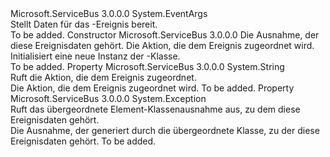 <Type Name="ExceptionReceivedEventArgs" FullName="Microsoft.ServiceBus.Messaging.ExceptionReceivedEventArgs">
  <TypeSignature Language="C#" Value="public sealed class ExceptionReceivedEventArgs : EventArgs" />
  <TypeSignature Language="ILAsm" Value=".class public auto ansi sealed beforefieldinit ExceptionReceivedEventArgs extends System.EventArgs" />
  <TypeSignature Language="DocId" Value="T:Microsoft.ServiceBus.Messaging.ExceptionReceivedEventArgs" />
  <TypeSignature Language="VB.NET" Value="Public NotInheritable Class ExceptionReceivedEventArgs&#xA;Inherits EventArgs" />
  <TypeSignature Language="F#" Value="type ExceptionReceivedEventArgs = class&#xA;    inherit EventArgs" />
  <AssemblyInfo>
    <AssemblyName>Microsoft.ServiceBus</AssemblyName>
    <AssemblyVersion>3.0.0.0</AssemblyVersion>
  </AssemblyInfo>
  <Base>
    <BaseTypeName>System.EventArgs</BaseTypeName>
  </Base>
  <Interfaces />
  <Docs>
    <summary>Stellt Daten für das <see cref="E:Microsoft.ServiceBus.Messaging.OnMessageOptions.ExceptionReceived" />-Ereignis bereit.</summary>
    <remarks>To be added.</remarks>
  </Docs>
  <Members>
    <Member MemberName=".ctor">
      <MemberSignature Language="C#" Value="public ExceptionReceivedEventArgs (Exception exception, string action);" />
      <MemberSignature Language="ILAsm" Value=".method public hidebysig specialname rtspecialname instance void .ctor(class System.Exception exception, string action) cil managed" />
      <MemberSignature Language="DocId" Value="M:Microsoft.ServiceBus.Messaging.ExceptionReceivedEventArgs.#ctor(System.Exception,System.String)" />
      <MemberSignature Language="F#" Value="new Microsoft.ServiceBus.Messaging.ExceptionReceivedEventArgs : Exception * string -&gt; Microsoft.ServiceBus.Messaging.ExceptionReceivedEventArgs" Usage="new Microsoft.ServiceBus.Messaging.ExceptionReceivedEventArgs (exception, action)" />
      <MemberType>Constructor</MemberType>
      <AssemblyInfo>
        <AssemblyName>Microsoft.ServiceBus</AssemblyName>
        <AssemblyVersion>3.0.0.0</AssemblyVersion>
      </AssemblyInfo>
      <Parameters>
        <Parameter Name="exception" Type="System.Exception" />
        <Parameter Name="action" Type="System.String" />
      </Parameters>
      <Docs>
        <param name="exception">Die Ausnahme, der diese Ereignisdaten gehört.</param>
        <param name="action">Die Aktion, die dem Ereignis zugeordnet wird.</param>
        <summary>Initialisiert eine neue Instanz der <see cref="T:Microsoft.ServiceBus.Messaging.ExceptionReceivedEventArgs" />-Klasse.</summary>
        <remarks>To be added.</remarks>
      </Docs>
    </Member>
    <Member MemberName="Action">
      <MemberSignature Language="C#" Value="public string Action { get; }" />
      <MemberSignature Language="ILAsm" Value=".property instance string Action" />
      <MemberSignature Language="DocId" Value="P:Microsoft.ServiceBus.Messaging.ExceptionReceivedEventArgs.Action" />
      <MemberSignature Language="VB.NET" Value="Public ReadOnly Property Action As String" />
      <MemberSignature Language="F#" Value="member this.Action : string" Usage="Microsoft.ServiceBus.Messaging.ExceptionReceivedEventArgs.Action" />
      <MemberType>Property</MemberType>
      <AssemblyInfo>
        <AssemblyName>Microsoft.ServiceBus</AssemblyName>
        <AssemblyVersion>3.0.0.0</AssemblyVersion>
      </AssemblyInfo>
      <ReturnValue>
        <ReturnType>System.String</ReturnType>
      </ReturnValue>
      <Docs>
        <summary>Ruft die Aktion, die dem Ereignis zugeordnet.</summary>
        <value>Die Aktion, die dem Ereignis zugeordnet wird.</value>
        <remarks>To be added.</remarks>
      </Docs>
    </Member>
    <Member MemberName="Exception">
      <MemberSignature Language="C#" Value="public Exception Exception { get; }" />
      <MemberSignature Language="ILAsm" Value=".property instance class System.Exception Exception" />
      <MemberSignature Language="DocId" Value="P:Microsoft.ServiceBus.Messaging.ExceptionReceivedEventArgs.Exception" />
      <MemberSignature Language="VB.NET" Value="Public ReadOnly Property Exception As Exception" />
      <MemberSignature Language="F#" Value="member this.Exception : Exception" Usage="Microsoft.ServiceBus.Messaging.ExceptionReceivedEventArgs.Exception" />
      <MemberType>Property</MemberType>
      <AssemblyInfo>
        <AssemblyName>Microsoft.ServiceBus</AssemblyName>
        <AssemblyVersion>3.0.0.0</AssemblyVersion>
      </AssemblyInfo>
      <ReturnValue>
        <ReturnType>System.Exception</ReturnType>
      </ReturnValue>
      <Docs>
        <summary>Ruft das übergeordnete Element-Klassenausnahme aus, zu dem diese Ereignisdaten gehört.</summary>
        <value>Die Ausnahme, der generiert durch die übergeordnete Klasse, zu der diese Ereignisdaten gehört.</value>
        <remarks>To be added.</remarks>
      </Docs>
    </Member>
  </Members>
</Type>